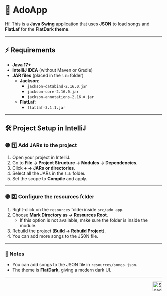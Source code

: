 # 💜 AdoApp

Hi! This is a **Java Swing** application that uses **JSON** to load songs and **FlatLaf** for the **FlatDark theme**.

---

## ⚡ Requirements

- **Java 17+**  
- **IntelliJ IDEA** (without Maven or Gradle)  
- **JAR files** (placed in the `lib` folder):  
  - **Jackson**:
    - `jackson-databind-2.16.0.jar`
    - `jackson-core-2.16.0.jar`
    - `jackson-annotations-2.16.0.jar`
  - **FlatLaf**:
    - `flatlaf-3.1.1.jar`

---

## 🛠 Project Setup in IntelliJ

### 🟣 1️⃣ Add JARs to the project

1. Open your project in IntelliJ.  
2. Go to **File → Project Structure → Modules → Dependencies**.  
3. Click **+ → JARs or directories**.  
4. Select all the JARs in the `lib` folder.  
5. Set the scope to **Compile** and apply.

---

### 🟣 2️⃣ Configure the resources folder

1. Right-click on the `resources` folder inside `src/ado_app`.  
2. Choose **Mark Directory as → Resources Root**.  
   - If this option is not available, make sure the folder is inside the module.  
3. Rebuild the project (**Build → Rebuild Project**).  
4. You can add more songs to the JSON file.

---

### 🎵 Notes

- You can add songs to the JSON file in `resources/songs.json`.  
- The theme is **FlatDark**, giving a modern dark UI.  

---

<p align="right">
  <img src="https://i.scdn.co/image/ab67616d0000b2739f2bf548265df4b24efb1625" alt="Space Album" width="30"/>
</p>



